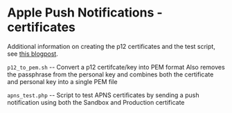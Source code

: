 Apple Push Notifications - certificates
=======================================

Additional information on creating the p12 certificates and the test script, see [this blogpost][post].

`p12_to_pem.sh` -- Convert a p12 certifcate/key into PEM format
	Also removes the passphrase from the personal key and combines both the certificate and personal key into a single PEM file

`apns_test.php` -- Script to test APNS certificates by sending a push notification using both the Sandbox and Production certificate

[post]: http://sharedmemorydump.net/post/2013-06-10-renewing-apns-certificates-ios